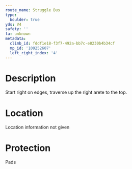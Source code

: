 ```yaml
---
route_name: Struggle Bus
type:
  boulder: true
yds: V4
safety: ''
fa: unknown
metadata:
  climb_id: fddf1e18-f3f7-492a-bb7c-e8230b4b34cf
  mp_id: '109252607'
  left_right_index: '4'
---
```

# Description
Start right on edges, traverse up the right arete to the top.

# Location
Location information not given

# Protection
Pads

